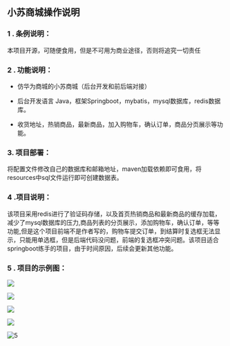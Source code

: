 ## 												小苏商城操作说明

### 1 .   条例说明：

本项目开源，可随便食用，但是不可用为商业途径，否则将追究一切责任

### 2 . 功能说明：

- 仿华为商城的小苏商城（后台开发和前后端对接）

- 后台开发语言 Java，框架Springboot，mybatis，mysql数据库，redis数据库。

- 收货地址，热销商品，最新商品，加入购物车，确认订单，商品分页展示等功能。

    

### 3. 项目部署：

将配置文件修改自己的数据库和邮箱地址，maven加载依赖即可食用，将resources中sql文件运行即可创建数据表。

### 4   .项目说明：

该项目采用redis进行了验证码存储，以及首页热销商品和最新商品的缓存加载，减少了mysql数据库的压力,商品列表的分页展示，添加购物车，确认订单，等等功能,但是这个项目前端不是作者写的，购物车提交订单，到结算时复选框无法显示，只能用单选框，但是后端代码没问题，前端的复选框冲突问题。该项目适合springboot练手的项目，由于时间原因，后续会更新其他功能。

### 5 .  项目的示例图：

![](E:\Idea\takeaway\imges\1.png)

![](E:\Idea\takeaway\imges\2.png)

![](E:\Idea\takeaway\imges\3.png)

![](E:\Idea\takeaway\imges\4.png)

![5](E:\Idea\takeaway\imges\5.png)
